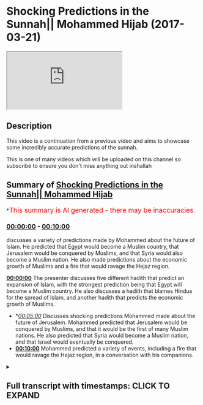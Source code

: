 # Shocking Predictions in the Sunnah|| Mohammed Hijab (2017-03-21)

<iframe loading='lazy' src='https://www.youtube.com/embed/ezvPEwizqRc'></iframe>

## Description

This video is a continuation from a previous video and aims to showcase some incredibly accurate predictions of the sunnah. 

This is one of many videos which will be uploaded on this channel so subscribe to ensure you don't miss anything out inshallah

## Summary of [Shocking Predictions in the Sunnah|| Mohammed Hijab](https://www.youtube.com/watch?v=ezvPEwizqRc)


*<span style="color:red; font-size:125%">This summary is AI generated - there may be inaccuracies</span>.

### [00:00:00](https://www.youtube.com/watch?v=ezvPEwizqRc&t=0) - [00:10:00](https://www.youtube.com/watch?v=ezvPEwizqRc&t=600)

discusses a variety of predictions made by Mohammed about the future of Islam. He predicted that Egypt would become a Muslim country, that Jerusalem would be conquered by Muslims, and that Syria would also become a Muslim nation. He also made predictions about the economic growth of Muslims and a fire that would ravage the Hejaz region.

**[00:00:00](https://www.youtube.com/watch?v=ezvPEwizqRc&t=0)** The presenter discusses five different hadith that predict an expansion of Islam, with the strongest prediction being that Egypt will become a Muslim country. He also discusses a hadith that blames Hindus for the spread of Islam, and another hadith that predicts the economic growth of Muslims.
* **[00:05:00](https://www.youtube.com/watch?v=ezvPEwizqRc&t=300)* Discusses shocking predictions Mohammed made about the future of Jerusalem. Mohammed predicted that Jerusalem would be conquered by Muslims, and that it would be the first of many Muslim nations. He also predicted that Syria would become a Muslim nation, and that Israel would eventually be conquered.
* **[00:10:00](https://www.youtube.com/watch?v=ezvPEwizqRc&t=600)** Mohammed predicted a variety of events, including a fire that would ravage the Hejaz region, in a conversation with his companions.

<details><summary><h2>Full transcript with timestamps: CLICK TO EXPAND</h2></summary>

[0:00:01](https://youtu.be/ezvPEwizqRc?t=1) palutena's fee so he also that he would  
[0:00:08](https://youtu.be/ezvPEwizqRc?t=8) Jimmy authority this is um five  
[0:00:12](https://youtu.be/ezvPEwizqRc?t=12) predictions enterprise we promise and  
[0:00:14](https://youtu.be/ezvPEwizqRc?t=14) move on now to the sunnah and the so  
[0:00:16](https://youtu.be/ezvPEwizqRc?t=16) many will lie there's so many things  
[0:00:17](https://youtu.be/ezvPEwizqRc?t=17) there there's literally so many cyclists  
[0:00:19](https://youtu.be/ezvPEwizqRc?t=19) i was looking at some of the notes i had  
[0:00:21](https://youtu.be/ezvPEwizqRc?t=21) from you know things I did before before  
[0:00:23](https://youtu.be/ezvPEwizqRc?t=23) I came here today and I just like how am  
[0:00:27](https://youtu.be/ezvPEwizqRc?t=27) I going to condense this how am I going  
[0:00:28](https://youtu.be/ezvPEwizqRc?t=28) to explain as literally so much yeah but  
[0:00:31](https://youtu.be/ezvPEwizqRc?t=31) I'll try my best to just give you a  
[0:00:32](https://youtu.be/ezvPEwizqRc?t=32) little bit of things here and there and  
[0:00:34](https://youtu.be/ezvPEwizqRc?t=34) the way I think I'll do this is I'll  
[0:00:36](https://youtu.be/ezvPEwizqRc?t=36) give you some I'll divide into three  
[0:00:39](https://youtu.be/ezvPEwizqRc?t=39) parts  
[0:00:39](https://youtu.be/ezvPEwizqRc?t=39) yeah let's divide into three parts I'll  
[0:00:41](https://youtu.be/ezvPEwizqRc?t=41) talk about general pretty specific  
[0:00:43](https://youtu.be/ezvPEwizqRc?t=43) predictions about you could say  
[0:00:48](https://youtu.be/ezvPEwizqRc?t=48) demographics or politics or military  
[0:00:52](https://youtu.be/ezvPEwizqRc?t=52) expansion or whether you want to call it  
[0:00:54](https://youtu.be/ezvPEwizqRc?t=54) number two or say specific predictions  
[0:00:57](https://youtu.be/ezvPEwizqRc?t=57) human beings that the Prophet predicted  
[0:00:59](https://youtu.be/ezvPEwizqRc?t=59) this will happen  
[0:00:59](https://youtu.be/ezvPEwizqRc?t=59) number three things of today that's some  
[0:01:03](https://youtu.be/ezvPEwizqRc?t=63) of the scholars of our time I've said  
[0:01:04](https://youtu.be/ezvPEwizqRc?t=64) this is what the Prophet was meaning yes  
[0:01:07](https://youtu.be/ezvPEwizqRc?t=67) and four so we'll leave it City three  
[0:01:11](https://youtu.be/ezvPEwizqRc?t=71) things yeah we could we can go into a  
[0:01:13](https://youtu.be/ezvPEwizqRc?t=73) big discussion otherwise I saw the first  
[0:01:15](https://youtu.be/ezvPEwizqRc?t=75) one there's a hadith which is narrated  
[0:01:17](https://youtu.be/ezvPEwizqRc?t=77) by Thor been well above Muhammad's Allah  
[0:01:19](https://youtu.be/ezvPEwizqRc?t=79) sorry I said he says Oh a lil up he says  
[0:01:24](https://youtu.be/ezvPEwizqRc?t=84) the earth the earth has been projected  
[0:01:25](https://youtu.be/ezvPEwizqRc?t=85) in front of me yes for a height Mashhadi  
[0:01:30](https://youtu.be/ezvPEwizqRc?t=90) caja oh no hurry back  
[0:01:31](https://youtu.be/ezvPEwizqRc?t=91) I saw its eastern parts and its western  
[0:01:33](https://youtu.be/ezvPEwizqRc?t=93) part when Almighty he says that  
[0:01:37](https://youtu.be/ezvPEwizqRc?t=97) certainly my Ummah say Abajo  
[0:01:40](https://youtu.be/ezvPEwizqRc?t=100) moo-coo ha would definitely moco  
[0:01:44](https://youtu.be/ezvPEwizqRc?t=104) Hammonds mullahs the basically the  
[0:01:45](https://youtu.be/ezvPEwizqRc?t=105) possession is ownership it will reach or  
[0:01:48](https://youtu.be/ezvPEwizqRc?t=108) have the ownership of these areas  
[0:01:50](https://youtu.be/ezvPEwizqRc?t=110) Missouri le Manhattan what has been  
[0:01:54](https://youtu.be/ezvPEwizqRc?t=114) projected to me from this path which is  
[0:01:57](https://youtu.be/ezvPEwizqRc?t=117) an interesting phraseology by the way  
[0:01:58](https://youtu.be/ezvPEwizqRc?t=118) Mizzou really mean hair so it's parts of  
[0:02:01](https://youtu.be/ezvPEwizqRc?t=121) it  
[0:02:01](https://youtu.be/ezvPEwizqRc?t=121) Mina min but is like a builder so Bob  
[0:02:08](https://youtu.be/ezvPEwizqRc?t=128) Hope not all of it so here we have  
[0:02:11](https://youtu.be/ezvPEwizqRc?t=131) a prediction and if obviously look in  
[0:02:13](https://youtu.be/ezvPEwizqRc?t=133) the map this is one thing they  
[0:02:14](https://youtu.be/ezvPEwizqRc?t=134) completely even today that's ok well  
[0:02:16](https://youtu.be/ezvPEwizqRc?t=136) that could have been put in afterwards  
[0:02:17](https://youtu.be/ezvPEwizqRc?t=137) huh put enough to it look at the map is  
[0:02:20](https://youtu.be/ezvPEwizqRc?t=140) the expansion is eastward and westward  
[0:02:22](https://youtu.be/ezvPEwizqRc?t=142) that's the expansion well that is how  
[0:02:24](https://youtu.be/ezvPEwizqRc?t=144) where Islam spread you could say is  
[0:02:26](https://youtu.be/ezvPEwizqRc?t=146) spread from the east and from the West  
[0:02:28](https://youtu.be/ezvPEwizqRc?t=148) that's how it spread it didn't go north  
[0:02:31](https://youtu.be/ezvPEwizqRc?t=151) and south necessarily it could have been  
[0:02:33](https://youtu.be/ezvPEwizqRc?t=153) lost and south it doesn't go that way  
[0:02:35](https://youtu.be/ezvPEwizqRc?t=155) in this HTML how hard yeah he didn't say  
[0:02:37](https://youtu.be/ezvPEwizqRc?t=157) that he didn't say the northern shires  
[0:02:40](https://youtu.be/ezvPEwizqRc?t=160) receiver he said machete machete kaha  
[0:02:43](https://youtu.be/ezvPEwizqRc?t=163) Omaha Reba it's east and west parts you  
[0:02:48](https://youtu.be/ezvPEwizqRc?t=168) see what I mean so this is one general  
[0:02:51](https://youtu.be/ezvPEwizqRc?t=171) thing that the programís of us a time  
[0:02:52](https://youtu.be/ezvPEwizqRc?t=172) predicted but there's more the pro  
[0:02:55](https://youtu.be/ezvPEwizqRc?t=175) mohammed saleh swamps and the hadith  
[0:02:56](https://youtu.be/ezvPEwizqRc?t=176) which has some DAF in it but doc means  
[0:02:58](https://youtu.be/ezvPEwizqRc?t=178) is it's got some weakness in it but  
[0:03:00](https://youtu.be/ezvPEwizqRc?t=180) there's another hadith which makes it  
[0:03:01](https://youtu.be/ezvPEwizqRc?t=181) basically completely strong and I'll  
[0:03:02](https://youtu.be/ezvPEwizqRc?t=182) tell you what the DAF one is the by  
[0:03:04](https://youtu.be/ezvPEwizqRc?t=184) phone is and what the strong one is he  
[0:03:05](https://youtu.be/ezvPEwizqRc?t=185) said so after s economy strong you're  
[0:03:08](https://youtu.be/ezvPEwizqRc?t=188) going to open or a and be victorious in  
[0:03:11](https://youtu.be/ezvPEwizqRc?t=191) Egypt clearly this is quite a  
[0:03:17](https://youtu.be/ezvPEwizqRc?t=197) straightforward prediction so there's a  
[0:03:21](https://youtu.be/ezvPEwizqRc?t=201) bill witnessin Hadees so we go to some  
[0:03:23](https://youtu.be/ezvPEwizqRc?t=203) Muslim where is obviously you'll find  
[0:03:24](https://youtu.be/ezvPEwizqRc?t=204) much less weakness in the book well  
[0:03:26](https://youtu.be/ezvPEwizqRc?t=206) whether Pajaro salami said set f Tohono  
[0:03:32](https://youtu.be/ezvPEwizqRc?t=212) alban youth cairo free help a lot  
[0:03:35](https://youtu.be/ezvPEwizqRc?t=215) he said that you are going to open our  
[0:03:36](https://youtu.be/ezvPEwizqRc?t=216) country which the Farhat is mentioned  
[0:03:38](https://youtu.be/ezvPEwizqRc?t=218) now and now away says the thought is  
[0:03:39](https://youtu.be/ezvPEwizqRc?t=219) basically a currency which is only used  
[0:03:41](https://youtu.be/ezvPEwizqRc?t=221) in each of that time so this if you put  
[0:03:42](https://youtu.be/ezvPEwizqRc?t=222) the weak hadith  
[0:03:43](https://youtu.be/ezvPEwizqRc?t=223) with this kind of shoddy you come to the  
[0:03:45](https://youtu.be/ezvPEwizqRc?t=225) conclusion that yes is talking yej yeah  
[0:03:48](https://youtu.be/ezvPEwizqRc?t=228) it's talking about here in zhabin the  
[0:03:50](https://youtu.be/ezvPEwizqRc?t=230) poor mohammed salameh  
[0:03:51](https://youtu.be/ezvPEwizqRc?t=231) he predicted that Egypt would be a  
[0:03:54](https://youtu.be/ezvPEwizqRc?t=234) Muslim country and this is exactly look  
[0:03:56](https://youtu.be/ezvPEwizqRc?t=236) in the map and this vibe is what I'm  
[0:03:59](https://youtu.be/ezvPEwizqRc?t=239) probably in proof of that myself  
[0:04:01](https://youtu.be/ezvPEwizqRc?t=241) yeah so this is one prediction I lost  
[0:04:03](https://youtu.be/ezvPEwizqRc?t=243) the program assalam he continues in a  
[0:04:06](https://youtu.be/ezvPEwizqRc?t=246) different idea when he talks about and  
[0:04:09](https://youtu.be/ezvPEwizqRc?t=249) this does hadith is actually five or six  
[0:04:11](https://youtu.be/ezvPEwizqRc?t=251) different IDs different connections  
[0:04:13](https://youtu.be/ezvPEwizqRc?t=253) talking about al Hindu Sint  
[0:04:15](https://youtu.be/ezvPEwizqRc?t=255) by the way which is basically indian  
[0:04:16](https://youtu.be/ezvPEwizqRc?t=256) pakistan all of you may be from pakistan  
[0:04:18](https://youtu.be/ezvPEwizqRc?t=258) yeah the one about cindy's DYFS is weak  
[0:04:21](https://youtu.be/ezvPEwizqRc?t=261) it has dauphin it's got some weakness in  
[0:04:24](https://youtu.be/ezvPEwizqRc?t=264) it but yeah it because  
[0:04:25](https://youtu.be/ezvPEwizqRc?t=265) about the futures we don't happen that  
[0:04:27](https://youtu.be/ezvPEwizqRc?t=267) basically the Muslims went into Pakistan  
[0:04:29](https://youtu.be/ezvPEwizqRc?t=269) as sindelle obviously Pakistan is a new  
[0:04:31](https://youtu.be/ezvPEwizqRc?t=271) nation yeah of I don't know X amount of  
[0:04:34](https://youtu.be/ezvPEwizqRc?t=274) years whoever whenever they claimed  
[0:04:36](https://youtu.be/ezvPEwizqRc?t=276) independence but the Sindh region which  
[0:04:38](https://youtu.be/ezvPEwizqRc?t=278) encompasses Pakistan this was always  
[0:04:41](https://youtu.be/ezvPEwizqRc?t=281) there obviously the Diploma has a summit  
[0:04:43](https://youtu.be/ezvPEwizqRc?t=283) he mentioned that and the weak hadith  
[0:04:45](https://youtu.be/ezvPEwizqRc?t=285) but the one which talks about Hindu  
[0:04:47](https://youtu.be/ezvPEwizqRc?t=287) sinned  
[0:04:48](https://youtu.be/ezvPEwizqRc?t=288) that is a strong hadith which is  
[0:04:50](https://youtu.be/ezvPEwizqRc?t=290) narrated by abu bakr radiallahu anhu  
[0:04:52](https://youtu.be/ezvPEwizqRc?t=292) some of the scholars to be fair say that  
[0:04:54](https://youtu.be/ezvPEwizqRc?t=294) this is not talking about this  
[0:04:56](https://youtu.be/ezvPEwizqRc?t=296) particular expansion although implica  
[0:04:58](https://youtu.be/ezvPEwizqRc?t=298) theory seems to be talking about that  
[0:04:59](https://youtu.be/ezvPEwizqRc?t=299) and even blaming her he says that the  
[0:05:02](https://youtu.be/ezvPEwizqRc?t=302) Muslims conquered Pakistan and India so  
[0:05:06](https://youtu.be/ezvPEwizqRc?t=306) accepted both it seems like he accepted  
[0:05:08](https://youtu.be/ezvPEwizqRc?t=308) both any terms at the time of Maori as  
[0:05:11](https://youtu.be/ezvPEwizqRc?t=311) one time and afterwards like in the for  
[0:05:13](https://youtu.be/ezvPEwizqRc?t=313) 400 a H after his era this happened so  
[0:05:17](https://youtu.be/ezvPEwizqRc?t=317) from a merciless alarm I predicted mmm  
[0:05:20](https://youtu.be/ezvPEwizqRc?t=320) you predicted these things you could say  
[0:05:22](https://youtu.be/ezvPEwizqRc?t=322) it's possible that a loss at the Pahoa  
[0:05:25](https://youtu.be/ezvPEwizqRc?t=325) Salaam was told about these big nations  
[0:05:27](https://youtu.be/ezvPEwizqRc?t=327) that would become Muslim nations and  
[0:05:28](https://youtu.be/ezvPEwizqRc?t=328) some of the biggest Muslim nations in  
[0:05:30](https://youtu.be/ezvPEwizqRc?t=330) the world now and obviously Pakistan is  
[0:05:33](https://youtu.be/ezvPEwizqRc?t=333) one of the top five yeah top five and  
[0:05:35](https://youtu.be/ezvPEwizqRc?t=335) India's one of the problems obtain a lot  
[0:05:37](https://youtu.be/ezvPEwizqRc?t=337) even though it's 80 percent Hindu yes  
[0:05:40](https://youtu.be/ezvPEwizqRc?t=340) anyways he then predicted something else  
[0:05:43](https://youtu.be/ezvPEwizqRc?t=343) toccata this is an SI hadith narrated by  
[0:05:46](https://youtu.be/ezvPEwizqRc?t=346) Barrera  
[0:05:46](https://youtu.be/ezvPEwizqRc?t=346) he would nourished by the way Maggiore  
[0:05:48](https://youtu.be/ezvPEwizqRc?t=348) of talked even probably the majority  
[0:05:50](https://youtu.be/ezvPEwizqRc?t=350) idea yeah he says to car to Luna  
[0:05:53](https://youtu.be/ezvPEwizqRc?t=353) let Akuma sir I said that this is one of  
[0:05:56](https://youtu.be/ezvPEwizqRc?t=356) the alimentive it's a letter home Assad  
[0:05:58](https://youtu.be/ezvPEwizqRc?t=358) the Tsar will not be established hotter  
[0:06:02](https://youtu.be/ezvPEwizqRc?t=362) to party Luna  
[0:06:03](https://youtu.be/ezvPEwizqRc?t=363) at work you know that I will not be  
[0:06:05](https://youtu.be/ezvPEwizqRc?t=365) established until you fight the Turkish  
[0:06:07](https://youtu.be/ezvPEwizqRc?t=367) people  
[0:06:07](https://youtu.be/ezvPEwizqRc?t=367) Church Serco see like before Turks  
[0:06:10](https://youtu.be/ezvPEwizqRc?t=370) became Muslim this happened like you  
[0:06:12](https://youtu.be/ezvPEwizqRc?t=372) know that the Turks and the Arab Muslim  
[0:06:15](https://youtu.be/ezvPEwizqRc?t=375) they had some kind of conference and  
[0:06:17](https://youtu.be/ezvPEwizqRc?t=377) then became Muslim and one of the most  
[0:06:18](https://youtu.be/ezvPEwizqRc?t=378) powerful empires or the longest reigning  
[0:06:21](https://youtu.be/ezvPEwizqRc?t=381) one Muslim one was the Ottoman Empire  
[0:06:23](https://youtu.be/ezvPEwizqRc?t=383) which is the Turkish Empire but then it  
[0:06:26](https://youtu.be/ezvPEwizqRc?t=386) is something of this hadith there's more  
[0:06:28](https://youtu.be/ezvPEwizqRc?t=388) than one variant and one of the variants  
[0:06:31](https://youtu.be/ezvPEwizqRc?t=391) it says you'll be fighting the people of  
[0:06:36](https://youtu.be/ezvPEwizqRc?t=396) who's that and kid men and it can also  
[0:06:39](https://youtu.be/ezvPEwizqRc?t=399) be said cabin man be fat hell calf kid  
[0:06:41](https://youtu.be/ezvPEwizqRc?t=401) man and Catman according to and no way  
[0:06:44](https://youtu.be/ezvPEwizqRc?t=404) who who says it can be said this and you  
[0:06:46](https://youtu.be/ezvPEwizqRc?t=406) can say that' who are these people so I  
[0:06:48](https://youtu.be/ezvPEwizqRc?t=408) know he tells us who these people are  
[0:06:50](https://youtu.be/ezvPEwizqRc?t=410) who Zion care man Oh kid man these  
[0:06:53](https://youtu.be/ezvPEwizqRc?t=413) people he says it's a place banal but  
[0:06:56](https://youtu.be/ezvPEwizqRc?t=416) bah Hindi were horse I'm it's visibly  
[0:07:00](https://youtu.be/ezvPEwizqRc?t=420) it's a place where is next to  
[0:07:01](https://youtu.be/ezvPEwizqRc?t=421) Afghanistan and the Indian see basically  
[0:07:04](https://youtu.be/ezvPEwizqRc?t=424) so clearly is talking about the people  
[0:07:07](https://youtu.be/ezvPEwizqRc?t=427) in that region yeah and and there's some  
[0:07:11](https://youtu.be/ezvPEwizqRc?t=431) was some of the descriptions of this  
[0:07:13](https://youtu.be/ezvPEwizqRc?t=433) yeah and you know flat nose distance is  
[0:07:17](https://youtu.be/ezvPEwizqRc?t=437) that a lot of the Turks will be have  
[0:07:18](https://youtu.be/ezvPEwizqRc?t=438) been described come back to the text and  
[0:07:20](https://youtu.be/ezvPEwizqRc?t=440) it will tell me he wrote this in his  
[0:07:22](https://youtu.be/ezvPEwizqRc?t=442) book in the burette he said he  
[0:07:23](https://youtu.be/ezvPEwizqRc?t=443) considered this one of the miracles he  
[0:07:25](https://youtu.be/ezvPEwizqRc?t=445) said this is because I his time  
[0:07:26](https://youtu.be/ezvPEwizqRc?t=446) obviously that this was happening you  
[0:07:28](https://youtu.be/ezvPEwizqRc?t=448) know coming in he could say this is one  
[0:07:29](https://youtu.be/ezvPEwizqRc?t=449) of the miracles is shocking I know you  
[0:07:32](https://youtu.be/ezvPEwizqRc?t=452) know so this he found a shocking so this  
[0:07:36](https://youtu.be/ezvPEwizqRc?t=456) is another piece of evidence from the so  
[0:07:39](https://youtu.be/ezvPEwizqRc?t=459) now I think we've covered about how sex  
[0:07:40](https://youtu.be/ezvPEwizqRc?t=460) Allah Allah I don't happen recounting  
[0:07:41](https://youtu.be/ezvPEwizqRc?t=461) really but let's cover a couple more in  
[0:07:43](https://youtu.be/ezvPEwizqRc?t=463) this category to move on to another  
[0:07:44](https://youtu.be/ezvPEwizqRc?t=464) category yeah so we talked about some of  
[0:07:48](https://youtu.be/ezvPEwizqRc?t=468) the nations that have been kind of taken  
[0:07:51](https://youtu.be/ezvPEwizqRc?t=471) by the Muslims all the Muslims have gone  
[0:07:54](https://youtu.be/ezvPEwizqRc?t=474) into these nations also the promise of  
[0:07:58](https://youtu.be/ezvPEwizqRc?t=478) assalamu he certainly had these along  
[0:08:00](https://youtu.be/ezvPEwizqRc?t=480) with a recliner feet shamon away a mini  
[0:08:03](https://youtu.be/ezvPEwizqRc?t=483) net and he said this many time so  
[0:08:04](https://youtu.be/ezvPEwizqRc?t=484) there's an indication he also talked  
[0:08:06](https://youtu.be/ezvPEwizqRc?t=486) about shem generally speaking as a  
[0:08:11](https://youtu.be/ezvPEwizqRc?t=491) messiah hadith and I'll try and pull all  
[0:08:14](https://youtu.be/ezvPEwizqRc?t=494) of the references although it's going to  
[0:08:16](https://youtu.be/ezvPEwizqRc?t=496) be quite tedious doing that and so I'll  
[0:08:17](https://youtu.be/ezvPEwizqRc?t=497) try and put them in the description box  
[0:08:18](https://youtu.be/ezvPEwizqRc?t=498) just like he said that Elohim a vertical  
[0:08:22](https://youtu.be/ezvPEwizqRc?t=502) Nephi may Allah give us blessings in our  
[0:08:26](https://youtu.be/ezvPEwizqRc?t=506) Yemen and our Eman  
[0:08:28](https://youtu.be/ezvPEwizqRc?t=508) well it's not ours you know at that time  
[0:08:29](https://youtu.be/ezvPEwizqRc?t=509) it wasn't a Muslim place so he said p.m.  
[0:08:32](https://youtu.be/ezvPEwizqRc?t=512) a Nina p.m. a Nina in our way in but  
[0:08:34](https://youtu.be/ezvPEwizqRc?t=514) it's not a lemon  
[0:08:35](https://youtu.be/ezvPEwizqRc?t=515) yeah you see he's obviously the purpose  
[0:08:37](https://youtu.be/ezvPEwizqRc?t=517) of salvation miles and he said I live  
[0:08:42](https://youtu.be/ezvPEwizqRc?t=522) near batalov GM and to spread Islam but  
[0:08:43](https://youtu.be/ezvPEwizqRc?t=523) at that time wasn't a Muslim place and  
[0:08:46](https://youtu.be/ezvPEwizqRc?t=526) it's a shamina  
[0:08:47](https://youtu.be/ezvPEwizqRc?t=527) which is obviously a sham is encompasses  
[0:08:50](https://youtu.be/ezvPEwizqRc?t=530) now by five or six different countries  
[0:08:51](https://youtu.be/ezvPEwizqRc?t=531) so we can say Syria and we can say you  
[0:08:55](https://youtu.be/ezvPEwizqRc?t=535) know Jordan we can say I was going to  
[0:08:58](https://youtu.be/ezvPEwizqRc?t=538) say Israel there for a second  
[0:09:00](https://youtu.be/ezvPEwizqRc?t=540) Palestine and all of these places part  
[0:09:03](https://youtu.be/ezvPEwizqRc?t=543) of the a sham region Lebanon clearly  
[0:09:08](https://youtu.be/ezvPEwizqRc?t=548) this is one of the places where as  
[0:09:09](https://youtu.be/ezvPEwizqRc?t=549) Muslims programmers were some thousand  
[0:09:12](https://youtu.be/ezvPEwizqRc?t=552) hadith I would sit ten vania they say he  
[0:09:15](https://youtu.be/ezvPEwizqRc?t=555) said count six before and the sigh  
[0:09:18](https://youtu.be/ezvPEwizqRc?t=558) hadith yeah and so hain  
[0:09:22](https://youtu.be/ezvPEwizqRc?t=562) he said count six before the hour he  
[0:09:27](https://youtu.be/ezvPEwizqRc?t=567) says no t you my death clearly it's  
[0:09:30](https://youtu.be/ezvPEwizqRc?t=570) going to happen happen then he says from  
[0:09:34](https://youtu.be/ezvPEwizqRc?t=574) fat hope baton Makdissi  
[0:09:37](https://youtu.be/ezvPEwizqRc?t=577) he says after that Jerusalem will be  
[0:09:40](https://youtu.be/ezvPEwizqRc?t=580) opened up into conquered Jerusalem I  
[0:09:42](https://youtu.be/ezvPEwizqRc?t=582) mean if you think about what this is  
[0:09:43](https://youtu.be/ezvPEwizqRc?t=583) Jerusalem is is it's a heartland for  
[0:09:47](https://youtu.be/ezvPEwizqRc?t=587) more for the three monotheistic  
[0:09:47](https://youtu.be/ezvPEwizqRc?t=587) religions for the three Abrahamic faiths  
[0:09:49](https://youtu.be/ezvPEwizqRc?t=589) for someone to make a country to make a  
[0:09:51](https://youtu.be/ezvPEwizqRc?t=591) prediction like this it's very brave  
[0:09:54](https://youtu.be/ezvPEwizqRc?t=594) more like it's very incredibly brave yes  
[0:09:57](https://youtu.be/ezvPEwizqRc?t=597) we're going to go in Jerusalem or  
[0:09:58](https://youtu.be/ezvPEwizqRc?t=598) Jerusalem Jerusalem if you think about  
[0:10:01](https://youtu.be/ezvPEwizqRc?t=601) if you just think about this if ya knee  
[0:10:04](https://youtu.be/ezvPEwizqRc?t=604) if you think about it from a rational  
[0:10:06](https://youtu.be/ezvPEwizqRc?t=606) perspective someone who's got very so if  
[0:10:10](https://youtu.be/ezvPEwizqRc?t=610) you go to Medina now it's bigger because  
[0:10:11](https://youtu.be/ezvPEwizqRc?t=611) you know the expansions and technology  
[0:10:13](https://youtu.be/ezvPEwizqRc?t=613) in this nut but before it's just like  
[0:10:15](https://youtu.be/ezvPEwizqRc?t=615) you know there's the islands and a lot  
[0:10:17](https://youtu.be/ezvPEwizqRc?t=617) of these predictions were done before  
[0:10:17](https://youtu.be/ezvPEwizqRc?t=617) you went to Medina Mecca times a lot of  
[0:10:20](https://youtu.be/ezvPEwizqRc?t=620) them were done in I mean he was  
[0:10:22](https://youtu.be/ezvPEwizqRc?t=622) attraction with with his people five  
[0:10:23](https://youtu.be/ezvPEwizqRc?t=623) people ten people this in that Muslim  
[0:10:25](https://youtu.be/ezvPEwizqRc?t=625) hiding come on well Yemen what this we  
[0:10:27](https://youtu.be/ezvPEwizqRc?t=627) talking about it is what you'll be  
[0:10:29](https://youtu.be/ezvPEwizqRc?t=629) thinking of this video in their position  
[0:10:30](https://youtu.be/ezvPEwizqRc?t=630) if you want to believe it owes or if you  
[0:10:33](https://youtu.be/ezvPEwizqRc?t=633) had the weakness in faith but you know  
[0:10:34](https://youtu.be/ezvPEwizqRc?t=634) this is what you this is very specular  
[0:10:36](https://youtu.be/ezvPEwizqRc?t=636) incredibly speculative it is too  
[0:10:39](https://youtu.be/ezvPEwizqRc?t=639) speculative in fact it's too speculative  
[0:10:41](https://youtu.be/ezvPEwizqRc?t=641) and the six things that he mentioned he  
[0:10:43](https://youtu.be/ezvPEwizqRc?t=643) says that then after that there'll be a  
[0:10:45](https://youtu.be/ezvPEwizqRc?t=645) plague to plagues that will you know  
[0:10:49](https://youtu.be/ezvPEwizqRc?t=649) affect the people and this happened you  
[0:10:52](https://youtu.be/ezvPEwizqRc?t=652) know and you know the Prophet Mohammed  
[0:10:54](https://youtu.be/ezvPEwizqRc?t=654) Salim he predicted a fire and the Hejaz  
[0:10:57](https://youtu.be/ezvPEwizqRc?t=657) region  
[0:10:58](https://youtu.be/ezvPEwizqRc?t=658) a fire which did happen and they said it  
[0:11:02](https://youtu.be/ezvPEwizqRc?t=662) will go to like you know people will see  
[0:11:04](https://youtu.be/ezvPEwizqRc?t=664) it and so this this is another thing  
[0:11:07](https://youtu.be/ezvPEwizqRc?t=667) that materialized quite closer to his  
[0:11:09](https://youtu.be/ezvPEwizqRc?t=669) death mm-hm  
[0:11:11](https://youtu.be/ezvPEwizqRc?t=671) so these are other predictions from the  
[0:11:13](https://youtu.be/ezvPEwizqRc?t=673) prophet muhammad's elias alone so i  
[0:11:17](https://youtu.be/ezvPEwizqRc?t=677) think i've covered were eight or nine of  
[0:11:18](https://youtu.be/ezvPEwizqRc?t=678) these I broke up a or nine maybe when  
[0:11:20](https://youtu.be/ezvPEwizqRc?t=680) one more of the country ones and then or  
[0:11:22](https://youtu.be/ezvPEwizqRc?t=682) should we just move on straight on to  
[0:11:23](https://youtu.be/ezvPEwizqRc?t=683) let's move on straight so we talked  
[0:11:24](https://youtu.be/ezvPEwizqRc?t=684) about Afghanistan in a sense because we  
[0:11:26](https://youtu.be/ezvPEwizqRc?t=686) said who's our K man  
[0:11:29](https://youtu.be/ezvPEwizqRc?t=689) let's move on to some of the things he  
[0:11:31](https://youtu.be/ezvPEwizqRc?t=691) predicted to his people people  
[0:11:33](https://youtu.be/ezvPEwizqRc?t=693) specifically this is interesting really  
[0:11:35](https://youtu.be/ezvPEwizqRc?t=695) yeah  
[0:11:36](https://youtu.be/ezvPEwizqRc?t=696) so Mohammed also not only predicted  
[0:11:38](https://youtu.be/ezvPEwizqRc?t=698) things on a massive scale where he  
[0:11:39](https://youtu.be/ezvPEwizqRc?t=699) predicted things on an individual scale  
[0:11:41](https://youtu.be/ezvPEwizqRc?t=701) as well so he he spoke to different  
[0:11:46](https://youtu.be/ezvPEwizqRc?t=706) companions of his and and he told them  
[0:11:51](https://youtu.be/ezvPEwizqRc?t=711) things that would happen to them I'll  
[0:11:53](https://youtu.be/ezvPEwizqRc?t=713) give you an example  
</details>